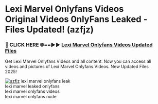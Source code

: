 # Lexi Marvel Onlyfans Videos Original Videos 0nlyFans Leaked - Files Updated! (azfjz)

<h3>🔴 CLICK HERE 🌐==►► <a href="https://tinyurl.com/4seja8ks" rel="nofollow">Lexi Marvel Onlyfans Videos Updated Files</a></h3>

Get Lexi Marvel Onlyfans Videos and all content. Now you can access all videos and pictures of Lexi Marvel Onlyfans Videos. New Updated Files 2025!

[![azfjz](https://i.imgur.com/EWjZXRe.gif)](https://tinyurl.com/4seja8ks)
lexi marvel onlyfans leak<br>
lexi marvel leaked onlyfans<br>
lexi marvel onlyfans videos<br>
lexi marvel onlyfans nude